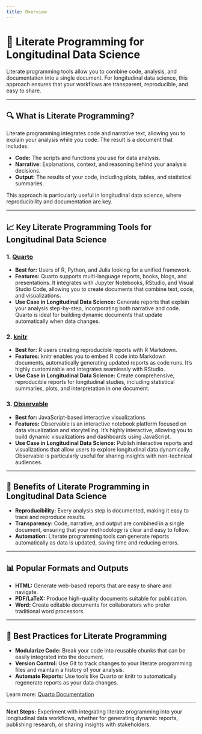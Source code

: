 ```yaml
---
title: Overview
---
```


# 📖 **Literate Programming for Longitudinal Data Science**

Literate programming tools allow you to combine code, analysis, and documentation into a single document. For longitudinal data science, this approach ensures that your workflows are transparent, reproducible, and easy to share.

---

## 🔍 **What is Literate Programming?**

Literate programming integrates code and narrative text, allowing you to explain your analysis while you code. The result is a document that includes:

- **Code:** The scripts and functions you use for data analysis.
- **Narrative:** Explanations, context, and reasoning behind your analysis decisions.
- **Output:** The results of your code, including plots, tables, and statistical summaries.

This approach is particularly useful in longitudinal data science, where reproducibility and documentation are key.

---

## 📈 **Key Literate Programming Tools for Longitudinal Data Science**

### 1. **[Quarto](https://quarto.org/)**

- **Best for:** Users of R, Python, and Julia looking for a unified framework.
- **Features:** Quarto supports multi-language reports, books, blogs, and presentations. It integrates with Jupyter Notebooks, RStudio, and Visual Studio Code, allowing you to create documents that combine text, code, and visualizations.
- **Use Case in Longitudinal Data Science:** Generate reports that explain your analysis step-by-step, incorporating both narrative and code. Quarto is ideal for building dynamic documents that update automatically when data changes.

### 2. **[knitr](https://yihui.org/knitr/)**

- **Best for:** R users creating reproducible reports with R Markdown.
- **Features:** knitr enables you to embed R code into Markdown documents, automatically generating updated reports as code runs. It’s highly customizable and integrates seamlessly with RStudio.
- **Use Case in Longitudinal Data Science:** Create comprehensive, reproducible reports for longitudinal studies, including statistical summaries, plots, and interpretation in one document.

### 3. **[Observable](https://observablehq.com/)**

- **Best for:** JavaScript-based interactive visualizations.
- **Features:** Observable is an interactive notebook platform focused on data visualization and storytelling. It’s highly interactive, allowing you to build dynamic visualizations and dashboards using JavaScript.
- **Use Case in Longitudinal Data Science:** Publish interactive reports and visualizations that allow users to explore longitudinal data dynamically. Observable is particularly useful for sharing insights with non-technical audiences.

---

## 🤔 **Benefits of Literate Programming in Longitudinal Data Science**

- **Reproducibility:** Every analysis step is documented, making it easy to trace and reproduce results.
- **Transparency:** Code, narrative, and output are combined in a single document, ensuring that your methodology is clear and easy to follow.
- **Automation:** Literate programming tools can generate reports automatically as data is updated, saving time and reducing errors.

---

## 📊 **Popular Formats and Outputs**

- **HTML:** Generate web-based reports that are easy to share and navigate.
- **PDF/LaTeX:** Produce high-quality documents suitable for publication.
- **Word:** Create editable documents for collaborators who prefer traditional word processors.

---

## 🚀 **Best Practices for Literate Programming**

- **Modularize Code:** Break your code into reusable chunks that can be easily integrated into the document.
- **Version Control:** Use Git to track changes to your literate programming files and maintain a history of your analysis.
- **Automate Reports:** Use tools like Quarto or knitr to automatically regenerate reports as your data changes.

Learn more: [Quarto Documentation](https://quarto.org/docs/)

---

**Next Steps:** Experiment with integrating literate programming into your longitudinal data workflows, whether for generating dynamic reports, publishing research, or sharing insights with stakeholders.

